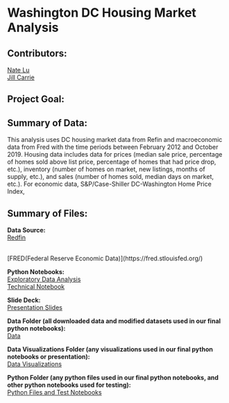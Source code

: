 # Washington DC Housing Market Analysis

## Contributors: 

[Nate Lu](https://github.com/iuniorhsiung)
<br>
[Jill Carrie](https://github.com/JillCarrie)

## Project Goal:


## Summary of Data:

This analysis uses DC housing market data from Refin and macroeconomic data from Fred with the time periods between February 2012 and October 2019. Housing data includes data for prices (median sale price, percentage of homes sold above list price, percentage of homes that had price drop, etc.), inventory (number of homes on market, new listings, months of supply, etc.), and sales (number of homes sold, median days on market, etc.). For economic data, S&P/Case-Shiller DC-Washington Home Price Index, 

## Summary of Files:

**Data Source:**
<br>
[Redfin](https://www.redfin.com/blog/data-center)

<br>
[FRED(Federal Reserve Economic Data)](https://fred.stlouisfed.org/)

**Python Notebooks:**
<br>
[Exploratory Data Analysis]()
<br>
[Technical Notebook]()

**Slide Deck:**
<br>
[Presentation Slides]()

**Data Folder (all downloaded data and modified datasets used in our final python notebooks):**
<br>
[Data]()

**Data Visualizations Folder (any visualizations used in our final python notebooks or presentation):**
<br>
[Data Visualizations]()

**Python Folder (any python files used in our final python notebooks, and other python notebooks used for testing):**
<br>
[Python Files and Test Notebooks]()
